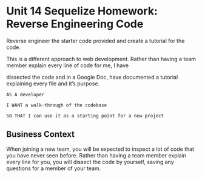 # Unit 14 Sequelize Homework: Reverse Engineering Code

Reverse engineer the starter code provided and create a tutorial for the code.

This is a different approach to web development. Rather than having a team member explain every line of code for me, I have 

dissected the code and in a Google Doc, have documented a tutorial explaining every file and it’s purpose.

```
AS A developer

I WANT a walk-through of the codebase

SO THAT I can use it as a starting point for a new project
```

## Business Context

When joining a new team, you will be expected to inspect a lot of code that you have never seen before. Rather than having a team member explain every line for you, you will dissect the code by yourself, saving any questions for a member of your team.

